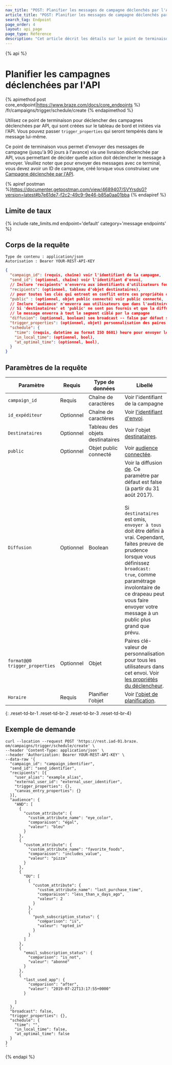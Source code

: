 ```yaml
---
nav_title: "POST: Planifier les messages de campagne déclenchés par l'API"
article_title: "POST: Planifier les messages de campagne déclenchés par l'API"
search_tag: Endpoint
page_order: 4
layout: api_page
page_type: Référence
description: "Cet article décrit les détails sur le point de terminaison Schedule API-Triggered Campaigns Braze."
---
```


{% api %}
# Planifier les campagnes déclenchées par l'API
{% apimethod post core_endpoint|https://www.braze.com/docs/core_endpoints %}
/fr/campaigns/trigger/schedule/create
{% endapimethod %}

Utilisez ce point de terminaison pour déclencher des campagnes déclenchées par API, qui sont créées sur le tableau de bord et initiées via l'API. Vous pouvez passer `trigger_properties` qui seront tempérés dans le message lui-même.

Ce point de terminaison vous permet d'envoyer des messages de campagne (jusqu'à 90 jours à l'avance) via une livraison déclenchée par API, vous permettant de décider quelle action doit déclencher le message à envoyer. Veuillez noter que pour envoyer des messages avec ce terminal, vous devez avoir un ID de campagne, créé lorsque vous construisez une [Campagne déclenchée par l'API]({{site.baseurl}}/api/api_campaigns/).

{% apiref postman %}https://documenter.getpostman.com/view/4689407/SVYrsdsG?version=latest#b7e61de7-f2c2-49c9-9e46-b85a0aa01bba {% endapiref %}

## Limite de taux

{% include rate_limits.md endpoint='default' category='message endpoints' %}

## Corps de la requête

```
Type de contenu : application/json
Autorisation : Bearer YOUR-REST-API-KEY
```

```json
{
  "campaign_id": (requis, chaîne) voir l'identifiant de la campagne,
  "send_id": (optionnel, chaîne) voir l'identifiant d'envoi,
  // Inclure 'recipients' n'enverra aux identifiants d'utilisateurs fournis que s'ils sont dans le segment de la campagne
  "recipients": (optionnel, tableau d'objet destinataires),
  // pour toutes les clés qui entrent en conflit entre ces propriétés de déclenchement et celles d'un objet destinataire, la valeur de l'objet Destinataires sera utilisée
  "public" : (optionnel, objet public connecté) voir public connecté,
  // Inclure 'audience' n'enverra aux utilisateurs que dans l'auditoire
  // Si 'destinataires' et 'public' ne sont pas fournis et que la diffusion n'est pas réglée sur 'false',
  // le message enverra à tout le segment ciblé par la campagne
  "diffusion": (optionnel, boolean) see broadcast -- false par défaut sur 8/31/17, doit être défini à true si l'objet "destinataires" est omis,
  "trigger_properties": (optionnel, objet) personnalisation des paires clé-valeur pour tous les utilisateurs dans cet envoi ; voir les propriétés du déclencheur,
  "schedule": {
    "time": (requis, datetime au format ISO 8601) heure pour envoyer le message (jusqu'à 90 jours dans le futur),
    "in_local_time": (optionnel, bool),
    "at_optimal_time": (optionnel, bool),
  }
}
```
## Paramètres de la requête

| Paramètre                      | Requis    | Type de données                  | Libellé                                                                                                                                                                                                                                                                                                                                                                                                                            |
| ------------------------------ | --------- | -------------------------------- | ---------------------------------------------------------------------------------------------------------------------------------------------------------------------------------------------------------------------------------------------------------------------------------------------------------------------------------------------------------------------------------------------------------------------------------- |
| `campaign_id`                  | Requis    | Chaîne de caractères             | Voir l'identifiant de la campagne []({{site.baseurl}}/api/identifier_types/)                                                                                                                                                                                                                                                                                                                                                       |
| `id_expéditeur`                | Optionnel | Chaîne de caractères             | Voir [l'identifiant d'envoi]({{site.baseurl}}/api/identifier_types/).                                                                                                                                                                                                                                                                                                                                                              |
| `Destinataires`                | Optionnel | Tableau des objets destinataires | Voir l'objet [destinataires]({{site.baseurl}}/api/objects_filters/recipient_object/).                                                                                                                                                                                                                                                                                                                                              |
| `public`                       | Optionnel | Objet public connecté            | Voir [audience connectée]({{site.baseurl}}/api/objects_filters/connected_audience/).                                                                                                                                                                                                                                                                                                                                               |
| `Diffusion`                    | Optionnel | Boolean                          | Voir la diffusion [de]({{site.baseurl}}/api/parameters/#broadcast). Ce paramètre par défaut est false (à partir du 31 août 2017). <br><br> Si `destinataires` est omis, `envoyer à tous` doit être défini à vrai. Cependant, faites preuve de prudence lorsque vous définissez `broadcast: true`, comme paramétrage involontaire de ce drapeau peut vous faire envoyer votre message à un public plus grand que prévu. |
| `format@@0 trigger_properties` | Optionnel | Objet                            | Paires clé-valeur de personnalisation pour tous les utilisateurs dans cet envoi. Voir [les propriétés du déclencheur]({{site.baseurl}}/api/objects_filters/trigger_properties_object/).                                                                                                                                                                                                                                            |
| `Horaire`                      | Requis    | Planifier l'objet                | Voir [l'objet de planification]({{site.baseurl}}/api/objects_filters/schedule_object/).                                                                                                                                                                                                                                                                                                                                            |
{: .reset-td-br-1 .reset-td-br-2 .reset-td-br-3  .reset-td-br-4}

## Exemple de demande
```
curl --location --request POST 'https://rest.iad-01.braze. om/campaigns/trigger/schedule/create' \
--header 'Content-Type: application/json' \
--header 'Authorization: Bearer YOUR-REST-API-KEY' \
--data-raw '{
  "campaign_id": "campaign_identifier",
  "send_id": "send_identifier",
  "recipients": [{
    "user_alias": "example_alias",
    "external_user_id": "external_user_identifier",
    "trigger_properties": {},
    "canvas_entry_properties": {}
  }],
  "audience": {
    "AND": [
      {
        "custom_attribute": {
          "custom_attribute_name": "eye_color",
          "comparaison": "égal",
          "valeur": "bleu"
        }
      },
      {
        "custom_attribute": {
          "custom_attribute_name": "favorite_foods",
          "comparaison": "includes_value",
          "valeur": "pizza"
        }
      },
      {
        "OU": [
          {
            "custom_attribute": {
              "custom_attribute_name": "last_purchase_time",
              "comparaison": "less_than_x_days_ago",
              "valeur": 2
            }
          },
          {
            "push_subscription_status": {
              "comparison": "is",
              "valeur": "opted_in"
            }
          }
        ]
      },
      {
        "email_subscription_status": {
          "comparison": "is_not",
          "valeur": "abonné"
        }
      },
      {
        "last_used_app": {
          "comparison": "after",
          "valeur": "2019-07-22T13:17:55+0000"
        }

    ]
  },
  "broadcast": false,
  "trigger_properties": {},
  "schedule": {
    "time": "",
    "in_local_time": false,
    "at_optimal_time": false
  }
}
'
```


{% endapi %}
